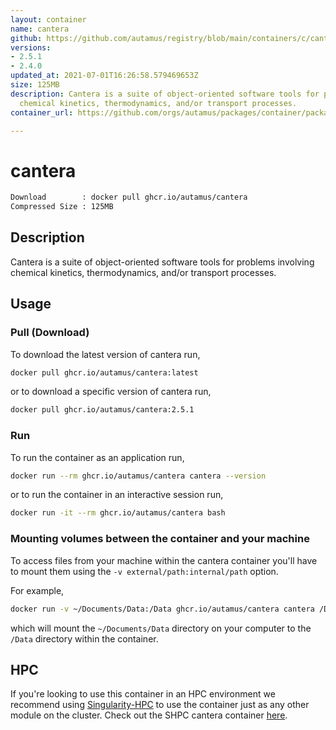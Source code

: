```yaml
---
layout: container
name: cantera
github: https://github.com/autamus/registry/blob/main/containers/c/cantera/spack.yaml
versions:
- 2.5.1
- 2.4.0
updated_at: 2021-07-01T16:26:58.579469653Z
size: 125MB
description: Cantera is a suite of object-oriented software tools for problems involving
  chemical kinetics, thermodynamics, and/or transport processes.
container_url: https://github.com/orgs/autamus/packages/container/package/cantera

---
```

# cantera
```bash 
Download        : docker pull ghcr.io/autamus/cantera
Compressed Size : 125MB
```

## Description
Cantera is a suite of object-oriented software tools for problems involving chemical kinetics, thermodynamics, and/or transport processes.

## Usage
### Pull (Download)
To download the latest version of cantera run,

```bash
docker pull ghcr.io/autamus/cantera:latest
```

or to download a specific version of cantera run,

```bash
docker pull ghcr.io/autamus/cantera:2.5.1
```
### Run
To run the container as an application run,
```bash
docker run --rm ghcr.io/autamus/cantera cantera --version
```

or to run the container in an interactive session run,
```bash
docker run -it --rm ghcr.io/autamus/cantera bash
```

### Mounting volumes between the container and your machine
To access files from your machine within the cantera container you'll have to mount them using the `-v external/path:internal/path` option.

For example,
```bash
docker run -v ~/Documents/Data:/Data ghcr.io/autamus/cantera cantera /Data/myData.csv
```
which will mount the `~/Documents/Data` directory on your computer to the `/Data` directory within the container.

## HPC
If you're looking to use this container in an HPC environment we recommend using [Singularity-HPC](https://singularity-hpc.readthedocs.io) to use the container just as any other module on the cluster. Check out the SHPC cantera container [here](https://singularityhub.github.io/singularity-hpc/r/ghcr.io-autamus-cantera/).